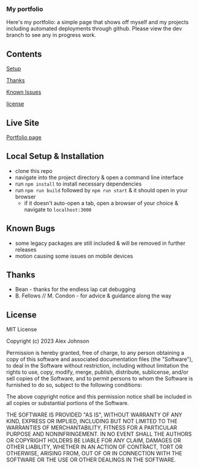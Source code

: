 ### My portfolio
Here's my portfolio: a simple page that shows off myself and my projects including automated deployments through github. Please view the dev branch to see any in progress work.

## Contents
[Setup](#setup-&-installation)

[Thanks](#thanks)

[Known Issues](#known-bugs)

[license](#license)

## Live Site
[Portfolio page](https://profile-appn.vercel.app/)

## Local Setup & Installation
* clone this repo
* navigate into the project directory & open a command line interface
* run `npm install` to install necessary dependencies
* run `npm run build` followed by `npm run start` & it should open in your browser
    * if it doesn't auto-open a tab, open a browser of your choice & navigate to `localhost:3000`

## Known Bugs
* some legacy packages are still included & will be removed in further releases
* motion causing some issues on mobile devices

## Thanks
* Bean - thanks for the endless lap cat debugging
* B. Fellows // M. Condon - for advice & guidance along the way

## License

MIT License

Copyright (c) 2023 Alex Johnson

Permission is hereby granted, free of charge, to any person obtaining a copy of this software and associated documentation files (the "Software"), to deal in the Software without restriction, including without limitation the rights to use, copy, modify, merge, publish, distribute, sublicense, and/or sell copies of the Software, and to permit persons to whom the Software is furnished to do so, subject to the following conditions:

The above copyright notice and this permission notice shall be included in all copies or substantial portions of the Software.

THE SOFTWARE IS PROVIDED "AS IS", WITHOUT WARRANTY OF ANY KIND, EXPRESS OR IMPLIED, INCLUDING BUT NOT LIMITED TO THE WARRANTIES OF MERCHANTABILITY, FITNESS FOR A PARTICULAR PURPOSE AND NONINFRINGEMENT. IN NO EVENT SHALL THE AUTHORS OR COPYRIGHT HOLDERS BE LIABLE FOR ANY CLAIM, DAMAGES OR OTHER LIABILITY, WHETHER IN AN ACTION OF CONTRACT, TORT OR OTHERWISE, ARISING FROM, OUT OF OR IN CONNECTION WITH THE SOFTWARE OR THE USE OR OTHER DEALINGS IN THE SOFTWARE.
